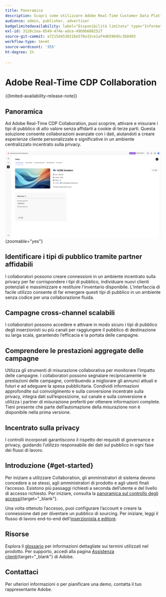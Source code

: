 ```yaml
---
title: Panoramica
description: Scopri come utilizzare Adobe Real-Time Customer Data Platform (CDP) Collaboration per scoprire, attivare e misurare i tipi di pubblico di alto valore senza affidarsi a cookie di terze parti.
audience: admin, publisher, advertiser
badgelimitedavailability: label="Disponibilità limitata" type="Informative" url="https://helpx.adobe.com/legal/product-descriptions/real-time-customer-data-platform-collaboration.html newtab=true"
exl-id: 3128c1ea-8549-474e-adce-49b9b6802527
source-git-commit: a7215d453021be578a32ce1af4d659845c3b8493
workflow-type: tm+mt
source-wordcount: '355'
ht-degree: 1%

---
```


# Adobe Real-Time CDP Collaboration

{{limited-availability-release-note}}

## Panoramica

Ad Adobe Real-Time CDP Collaboration, puoi scoprire, attivare e misurare i tipi di pubblico di alto valore senza affidarti a cookie di terze parti. Questa soluzione consente collaborazioni avanzate con i dati, aiutandoti a creare esperienze cliente personalizzate e significative in un ambiente centralizzato incentrato sulla privacy.

![Pagina di configurazione di Real-Time CDP Collaboration, in cui viene visualizzata un&#39;organizzazione.](/help/assets/overview/set-up.png){zoomable="yes"}

## Identificare i tipi di pubblico tramite partner affidabili

I collaboratori possono creare connessioni in un ambiente incentrato sulla privacy per far corrispondere i tipi di pubblico, individuare nuovi clienti potenziali e massimizzare e restituire l&#39;inventario disponibile. L’interfaccia di facile utilizzo consente di far emergere questi tipi di pubblico in un ambiente senza codice per una collaborazione fluida.

## Campagne cross-channel scalabili

I collaboratori possono accedere e attivare in modo sicuro i tipi di pubblico degli inserzionisti su più canali per raggiungere il pubblico di destinazione su larga scala, garantendo l’efficacia e la portata delle campagne.

## Comprendere le prestazioni aggregate delle campagne

Utilizza gli strumenti di misurazione collaborativa per monitorare l’impatto delle campagne. I collaboratori possono segnalare reciprocamente le prestazioni delle campagne, contribuendo a migliorare gli annunci attuali e futuri e ad adeguare la spesa pubblicitaria. Condividi informazioni approfondite sul coinvolgimento e sulla conversione incentrate sulla privacy, integra dati sull’esposizione, sul canale e sulla conversione e utilizza i partner di misurazione preferiti per ottenere informazioni complete. Tieni presente che parte dell’automazione della misurazione non è disponibile nella prima versione.

## Incentrato sulla privacy

I controlli incorporati garantiscono il rispetto dei requisiti di governance e privacy, guidando l’utilizzo responsabile dei dati sul pubblico in ogni fase dei flussi di lavoro.

## Introduzione {#get-started}

Per iniziare a utilizzare Collaboration, gli amministratori di sistema devono concedere a se stessi, agli amministratori di prodotto e agli utenti finali l’accesso. Esistono più passaggi richiesti a seconda dell’utente e del livello di accesso richiesto. Per iniziare, consulta la [panoramica sul controllo degli accessi](/help/guide/permissions/overview.md){target="_blank"}.

Una volta ottenuto l’accesso, puoi configurare l’account e creare la connessione dati per diventare un pubblico di sourcing. Per iniziare, leggi il flusso di lavoro end-to-end dell&#39;[inserzionista e editore](/help/guide/overview/end-to-end-workflow.md).

## Risorse

Esplora il [glossario](/help/guide/glossary.md) per informazioni dettagliate sui termini utilizzati nel prodotto. Per supporto, accedi alla pagina [Assistenza clienti](https://experienceleague.adobe.com/home?lang=en&support-tab=open-ticket#support){target="_blank"} di Adobe.

## Contattaci

Per ulteriori informazioni o per pianificare una demo, contatta il tuo rappresentante Adobe.
